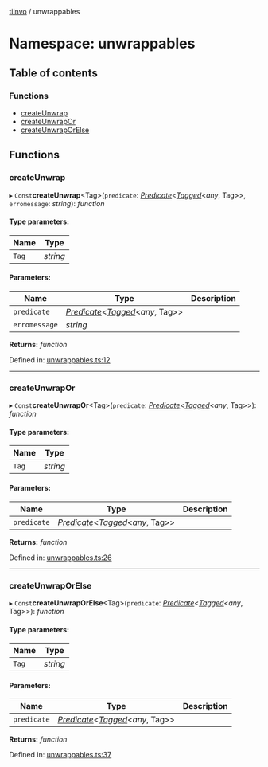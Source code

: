 [tiinvo](../README.md) / unwrappables

# Namespace: unwrappables

## Table of contents

### Functions

- [createUnwrap](unwrappables.md#createunwrap)
- [createUnwrapOr](unwrappables.md#createunwrapor)
- [createUnwrapOrElse](unwrappables.md#createunwraporelse)

## Functions

### createUnwrap

▸ `Const`**createUnwrap**<Tag\>(`predicate`: [*Predicate*](predicate.md#predicate)<[*Tagged*](../README.md#tagged)<*any*, Tag\>\>, `erromessage`: *string*): *function*

#### Type parameters:

Name | Type |
------ | ------ |
`Tag` | *string* |

#### Parameters:

Name | Type | Description |
------ | ------ | ------ |
`predicate` | [*Predicate*](predicate.md#predicate)<[*Tagged*](../README.md#tagged)<*any*, Tag\>\> |  |
`erromessage` | *string* |     |

**Returns:** *function*

Defined in: [unwrappables.ts:12](https://github.com/OctoD/tiinvo/blob/16ea627/src/unwrappables.ts#L12)

___

### createUnwrapOr

▸ `Const`**createUnwrapOr**<Tag\>(`predicate`: [*Predicate*](predicate.md#predicate)<[*Tagged*](../README.md#tagged)<*any*, Tag\>\>): *function*

#### Type parameters:

Name | Type |
------ | ------ |
`Tag` | *string* |

#### Parameters:

Name | Type | Description |
------ | ------ | ------ |
`predicate` | [*Predicate*](predicate.md#predicate)<[*Tagged*](../README.md#tagged)<*any*, Tag\>\> |     |

**Returns:** *function*

Defined in: [unwrappables.ts:26](https://github.com/OctoD/tiinvo/blob/16ea627/src/unwrappables.ts#L26)

___

### createUnwrapOrElse

▸ `Const`**createUnwrapOrElse**<Tag\>(`predicate`: [*Predicate*](predicate.md#predicate)<[*Tagged*](../README.md#tagged)<*any*, Tag\>\>): *function*

#### Type parameters:

Name | Type |
------ | ------ |
`Tag` | *string* |

#### Parameters:

Name | Type | Description |
------ | ------ | ------ |
`predicate` | [*Predicate*](predicate.md#predicate)<[*Tagged*](../README.md#tagged)<*any*, Tag\>\> |     |

**Returns:** *function*

Defined in: [unwrappables.ts:37](https://github.com/OctoD/tiinvo/blob/16ea627/src/unwrappables.ts#L37)
